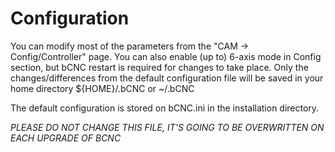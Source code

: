 # Configuration
You can modify most of the parameters from the "CAM -> Config/Controller" page.
You can also enable (up to) 6-axis mode in Config section,
but bCNC restart is required for changes to take place.
Only the changes/differences from the default configuration
file will be saved in your home directory ${HOME}/.bCNC  or ~/.bCNC

The default configuration is stored on bCNC.ini in the
installation directory.

*PLEASE DO NOT CHANGE THIS FILE, IT'S GOING TO BE OVERWRITTEN ON EACH UPGRADE OF BCNC*
